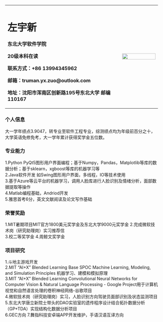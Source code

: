 <table border="0">
  <tr>
    <td width="75%">
      <h1>左宇新</h1>
      <p><b>东北大学软件学院</b></p>
      <p><b>20级本科在读</b></p>
      <p><b>联系方式：+86 13994345962</b></p>
      <p><b>邮箱：truman.yx.zuo@outlook.com</b></p>
      <p><b>地址：沈阳市浑南区创新路195号东北大学 邮编110167</b></p>
    </td>
    <td width="25%">
      <img src="https://z3.ax1x.com/2021/09/25/4szkNR.jpg" width="100%">      
    </td>
  </tr>
</table>

### 个人信息
大一学年绩点3.9047，转专业至软件工程专业，综测绩点均为年级前百分之十，大学英语免修免考，大一学年累计获得奖学金五位数。

### 专业能力
1.Python PyQt5图形用户界面编程；基于Numpy，Pandas，Matplotlib等库的数据分析；基于sklearn，xgboost等库的机器学习等  
2.Java软件开发 如Swing图形用户界面，多线程，IO等技术使用  
3.基于Azure等云平台的机器学习，调用人脸库进行人脸识别及情绪分析，面部数据提取等操作  
4.Matlab编程基础，Andriod开发  
5.雅思首考6分，英文文献阅读及论文写作基础

### 荣誉奖励
1.MIT暑期项目MIT官方1800美元奖学金及东北大学9000元奖学金 
2.完成微软技术岗（研究助理岗）实习推荐信  
3.校二等奖学金
4.周鲸文奖学金
 
### 项目研究
1.斗地主游戏开发  
2.MIT “AI+X” Blended Learning Base SPOC Machine Learning, Modeling, and Simulation Principles 机器学习、建模和模拟原理  
3.MIT “AI+X” Blended Learning Convolutional Neural Networks for Computer Vision & Natural Language Processing - Google Project用于计算机视觉和自然语言处理的卷积神经网络-谷歌项目  
4.微软技术岗（研究助理岗）实习，人脸识别方向驾驶员面部识别及状态监测项目  
5.东北大学唐立新院士带头的DAO实验室的遗传程序设计结合拓扑数据分析（GP+TDA）实现结构化数据分析项目  
6.GEC方向
7.舞指科技安卓端APP开发维护，手语汉语互译方向
